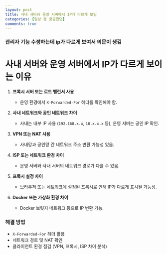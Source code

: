 ```yaml
---
layout: post
title: 사내 서버와 운영 서버에서 IP가 다르게 보임
categories: [일상 중 궁금했던]
comments: true
---
```


### 관리자 기능 수정하는데 ip가 다르게 보여서 의문이 생김

# 사내 서버와 운영 서버에서 IP가 다르게 보이는 이유

1. **프록시 서버 또는 로드 밸런서 사용**  
   - 운영 환경에서 `X-Forwarded-For` 헤더를 확인해야 함.

2. **사내 네트워크와 공인 네트워크 차이**  
   - 사내는 내부 IP 사용 (`192.168.x.x`, `10.x.x.x` 등), 운영 서버는 공인 IP 확인.

3. **VPN 또는 NAT 사용**  
   - 사내망과 공인망 간 네트워크 주소 변환 가능성 있음.

4. **ISP 또는 네트워크 환경 차이**  
   - 운영 서버와 사내 서버의 네트워크 경로가 다를 수 있음.

5. **프록시 설정 차이**  
   - 브라우저 또는 네트워크에 설정된 프록시로 인해 IP가 다르게 표시될 가능성.

6. **Docker 또는 가상화 환경 차이**  
   - Docker 브릿지 네트워크 등으로 IP 변환 가능.

### 해결 방법
- `X-Forwarded-For` 헤더 활용
- 네트워크 경로 및 NAT 확인
- 클라이언트 환경 점검 (VPN, 프록시, ISP 차이 분석)

